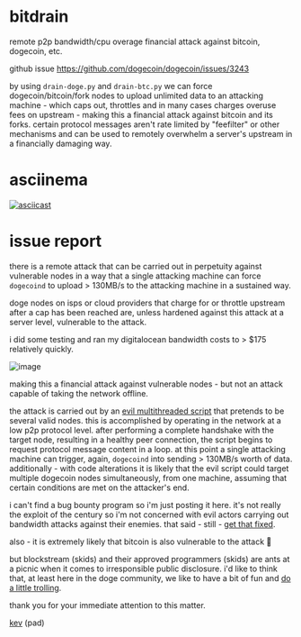 # bitdrain
remote p2p bandwidth/cpu overage financial attack against bitcoin, dogecoin, etc.

github issue https://github.com/dogecoin/dogecoin/issues/3243

by using `drain-doge.py` and `drain-btc.py` we can force dogecoin/bitcoin/fork nodes to upload unlimited data to an attacking machine - which caps out, throttles and in many cases charges overuse fees on upstream - making this a financial attack against bitcoin and its forks. certain protocol messages aren't rate limited by "feefilter" or other mechanisms and can be used to remotely overwhelm a server's upstream in a financially damaging way.

# asciinema
[![asciicast](https://asciinema.org/a/577193.svg)](https://asciinema.org/a/577193)

# issue report

there is a remote attack that can be carried out in perpetuity against vulnerable nodes in a way that a single attacking machine can force `dogecoind` to upload > 130MB/s to the attacking machine in a sustained way.

doge nodes on isps or cloud providers that charge for or throttle upstream after a cap has been reached are, unless hardened against this attack at a server level, vulnerable to the attack.

i did some testing and ran my digitalocean bandwidth costs to > $175 relatively quickly.

![image](https://user-images.githubusercontent.com/38997186/229753562-079d844f-8b82-4d23-9fd8-56fc6bcca3d7.png)

making this a financial attack against vulnerable nodes - but not an attack capable of taking the network offline.

the attack is carried out by an [evil multithreaded script](https://github.com/visualbasic6/drain) that pretends to be several valid nodes. this is accomplished by operating in the network at a low p2p protocol level. after performing a complete handshake with the target node, resulting in a healthy peer connection, the script begins to request protocol message content in a loop. at this point a single attacking machine can trigger, again, `dogecoind` into sending > 130MB/s worth of data. additionally - with code alterations it is likely that the evil script could target multiple dogecoin nodes simultaneously, from one machine, assuming that certain conditions are met on the attacker's end.

i can't find a bug bounty program so i'm just posting it here. it's not really the exploit of the century so i'm not concerned with evil actors carrying out bandwidth attacks against their enemies. that said - still - [get that fixed](https://youtube.com/watch?v=BU3tDES29sY&t=143s).

also - it is extremely likely that bitcoin is also vulnerable to the attack 🤭 

but blockstream (skids) and their approved programmers (skids) are ants at a picnic when it comes to irresponsible public disclosure. i'd like to think that, at least here in the doge community, we like to have a bit of fun and [do a little trolling](https://youtu.be/PobQzVsj7GE?t=4).

thank you for your immediate attention to this matter.

[kev](https://twitter.com/123456) (pad)
